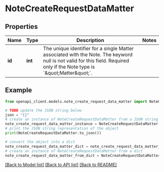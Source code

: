 # NoteCreateRequestDataMatter


## Properties

Name | Type | Description | Notes
------------ | ------------- | ------------- | -------------
**id** | **int** | The unique identifier for a single Matter associated with the Note. The keyword null is not valid for this field. Required only if the Note type is &#x60;\&quot;Matter\&quot;&#x60;. | 

## Example

```python
from openapi_client.models.note_create_request_data_matter import NoteCreateRequestDataMatter

# TODO update the JSON string below
json = "{}"
# create an instance of NoteCreateRequestDataMatter from a JSON string
note_create_request_data_matter_instance = NoteCreateRequestDataMatter.from_json(json)
# print the JSON string representation of the object
print(NoteCreateRequestDataMatter.to_json())

# convert the object into a dict
note_create_request_data_matter_dict = note_create_request_data_matter_instance.to_dict()
# create an instance of NoteCreateRequestDataMatter from a dict
note_create_request_data_matter_from_dict = NoteCreateRequestDataMatter.from_dict(note_create_request_data_matter_dict)
```
[[Back to Model list]](../README.md#documentation-for-models) [[Back to API list]](../README.md#documentation-for-api-endpoints) [[Back to README]](../README.md)


